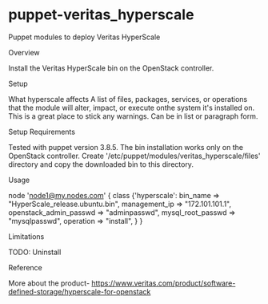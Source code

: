 # puppet-veritas_hyperscale
Puppet modules to deploy Veritas HyperScale

Overview

Install the Veritas HyperScale bin on the OpenStack controller.

Setup

What hyperscale affects
  A list of files, packages, services, or operations that the module will alter, impact, or execute onthe system it's installed on.
  This is a great place to stick any warnings.
  Can be in list or paragraph form.

Setup Requirements

Tested with puppet version 3.8.5. The bin installation works only on the OpenStack controller. Create '/etc/puppet/modules/veritas_hyperscale/files' directory and copy the downloaded bin to this directory.

Usage

node 'node1@my.nodes.com' { class {'hyperscale': bin_name => "HyperScale_release.ubuntu.bin", management_ip => "172.101.101.1", openstack_admin_passwd => "adminpasswd", mysql_root_passwd => "mysqlpasswd", operation => "install", } }

Limitations

TODO: Uninstall

Reference

More about the product- https://www.veritas.com/product/software-defined-storage/hyperscale-for-openstack
